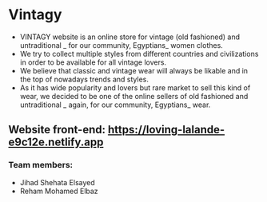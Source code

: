# Vintagy
*	VINTAGY website is an online store for vintage (old fashioned) and untraditional _ for our community, Egyptians_ women clothes.
*	We try to collect multiple styles from different countries and civilizations in order to be available for all vintage lovers.
*	We believe that classic and vintage wear will always be likable and in the top of nowadays trends and styles.
*	As it has wide popularity and lovers but rare market to sell this kind of wear, we decided to be one of the online sellers of old fashioned and untraditional _ again, for our community, Egyptians_ wear.

## Website front-end: https://loving-lalande-e9c12e.netlify.app

### Team members:
* Jihad Shehata Elsayed
* Reham Mohamed Elbaz
